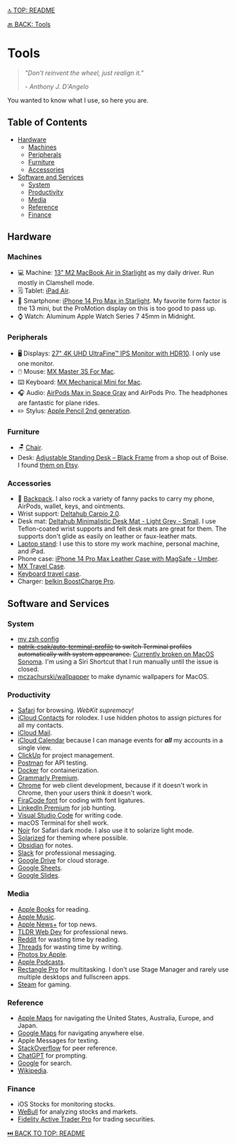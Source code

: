 [🔝 TOP: README](README.md)

[🔙 BACK: Tools](README.md#tools)

Tools
==========

> *"Don't reinvent the wheel, just realign it."*
>
> *- Anthony J. D'Angelo*

You wanted to know what I use, so here you are.

Table of Contents
---------------------------

- [Hardware](#hardware)
	- [Machines](#machines)
	- [Peripherals](#peripherals)
	- [Furniture](#furniture)
	- [Accessories](#accessories)
- [Software and Services](#software-and-services)
	- [System](#system)
	- [Productivity](#productivity)
	- [Media](#media)
	- [Reference](#reference)
	- [Finance](#finance)

Hardware
---------------

### Machines

- 💻 Machine: [13" M2 MacBook Air in Starlight](https://www.apple.com/macbook-air-13-and-15-m2/) as my daily driver. Run mostly in Clamshell mode.
- 🗒️ Tablet: [iPad Air](https://www.apple.com/ipad-air/).
- 📱 Smartphone: [iPhone 14 Pro Max in Starlight](https://www.apple.com/iphone-14-pro/). My favorite form factor is the 13 mini, but the ProMotion display on this is too good to pass up.
- ⌚️ Watch: Aluminum Apple Watch Series 7 45mm in Midnight.

### Peripherals

- 🖥️ Displays: [27" 4K UHD UltraFine™ IPS Monitor with HDR10](https://www.lg.com/us/monitors/lg-27ul500-w-4k-uhd-led-monitor). I only use one monitor.
- 🖱️ Mouse: [MX Master 3S For Mac](https://www.logitech.com/en-us/products/mice/mx-master-3s-mac-bluetooth-mouse.910-006570.html).
- ⌨️ Keyboard: [MX Mechanical Mini for Mac](https://www.logitech.com/en-us/products/keyboards/mx-mechanical-mini-mac.920-010831.html).
- 🎧 Audio: [AirPods Max in Space Gray](https://www.apple.com/airpods-max/) and AirPods Pro. The headphones are fantastic for plane rides.
- ✏️ Stylus: [Apple Pencil 2nd generation](https://www.apple.com/apple-pencil/).

### Furniture

- 🪑 [Chair](https://www.amazon.com/Computer-Ergonomic-Adjustable-Executive-Capacity/dp/B08RNGTX92/ref=sr_1_31?crid=KXVESLVPRCEF&keywords=cognac%2Boffice%2Bchair&qid=1694493093&sprefix=cognac%2Boffice%2Bchair%2Caps%2C144&sr=8-31&ufe=app_do%3Aamzn1.fos.f5122f16-c3e8-4386-bf32-63e904010ad0&th=1).
- Desk: [Adjustable Standing Desk – Black Frame](https://riversidebenches.com/product/adjustable-standing-desk-black-frame/) from a shop out of Boise. I found [them on Etsy](https://www.etsy.com/shop/RiversideBenches?ref=shop-header-name&listing_id=818605771).

### Accessories

- 🎒 [Backpack](https://www.amazon.com/Leather-Laptop-Backpack-Briefcase-College/dp/B0B5TBH8HP/ref=sr_1_10?crid=16D5H75TG89SB&keywords=leather+backpack+for+men&qid=1694492814&sprefix=leather+backpack+for+men%2Caps%2C141&sr=8-10). I also rock a variety of fanny packs to carry my phone, AirPods, wallet, keys, and ointments.
- Wrist support: [Deltahub Carpio 2.0](https://us.deltahub.io/products/carpio-2).
- Desk mat: [Deltahub Minimalistic Desk Mat - Light Grey - Small](https://us.deltahub.io/products/minimalistic-desk-pad). I use Teflon-coated wrist supports and felt desk mats are great for them. The supports don't glide as easily on leather or faux-leather mats.
- [Laptop stand](https://www.amazon.com/Vertical-Laptop-Stand-AboveTEK-Computer/dp/B08F73W3XS?pd_rd_w=pSyMS&content-id=amzn1.sym.1a072a44-84d1-4c51-bf0f-3547594e8217&pf_rd_p=1a072a44-84d1-4c51-bf0f-3547594e8217&pf_rd_r=RXRRPN548FC48D3AY5BV&pd_rd_wg=vqK5h&pd_rd_r=424627d6-6253-49f3-a9e6-732ad372d15d&pd_rd_i=B08F73W3XS&ref_=pd_bap_d_grid_rp_0_69_t&th=1): I use this to store my work machine, personal machine, and iPad.
- Phone case: [iPhone 14 Pro Max Leather Case with MagSafe - Umber](https://www.apple.com/shop/product/MPPQ3ZM/A/iphone-14-pro-max-leather-case-with-magsafe-umber?fnode=933c952949f600613fb0602f0b0bd10dd164f1468dc69bb061fd51bbdcd6f533eb77d9c3c5bd158367d40557f07e9a5fe92498d32c5dd9a90f02ef050d2e178459d583854a292abe89cc84add5003feaff7c6ef01a331cc2b3885060aa0601521a7362b06311eb674f8d4c41a8127ee3).
- [MX Travel Case](https://www.logitech.com/en-us/products/mice/mx-travel-case.956-000026.html).
- [Keyboard travel case](https://www.amazon.com/dp/B0B38S4MW4?ref=ppx_yo2ov_dt_b_product_details&th=1).
- Charger: [belkin BoostCharge Pro](https://www.belkin.com/3-in-1-wireless-charger-with-official-magsafe-charging-15w/P-WIZ017.html).

Software and Services
-----------------------------------

### System

- [my zsh config](/tools/.zshrc)
- ~~[patrik-csak/auto-terminal-profile](https://github.com/patrik-csak/auto-terminal-profile) to switch Terminal profiles automatically with system appearance.~~ [Currently broken on MacOS Sonoma](https://github.com/patrik-csak/auto-terminal-profile/issues/3). I'm using a Siri Shortcut that I run manually until the issue is closed.
- [mczachurski/wallpapper](https://github.com/mczachurski/wallpapper) to make dynamic wallpapers for MacOS.

### Productivity

- [Safari](https://www.apple.com/safari/) for browsing. *WebKit supremacy!*
- [iCloud Contacts](https://www.icloud.com/contacts) for rolodex. I use hidden photos to assign pictures for all my contacts.
- [iCloud Mail](https://www.icloud.com/mail).
- [iCloud Calendar](https://www.icloud.com/calendar) because I can manage events for ***all*** my accounts in a single view.
- [ClickUp](https://clickup.com) for project management.
- [Postman](https://www.postman.com) for API testing.
- [Docker](https://www.docker.com) for containerization.
- [Grammarly Premium](https://www.grammarly.com).
- [Chrome](https://www.google.com/chrome/) for web client development, because if it doesn't work in Chrome, then your users think it doesn't work.
- [FiraCode font](https://github.com/tonsky/FiraCode) for coding with font ligatures.
- [LinkedIn Premium](https://premium.linkedin.com) for job hunting.
- [Visual Studio Code](https://code.visualstudio.com) for writing code.
- macOS Terminal for shell work.
- [Noir](https://getnoir.app) for Safari dark mode. I also use it to solarize light mode.
- [Solarized](https://ethanschoonover.com/solarized/) for theming where possible.
- [Obsidian](https://obsidian.md) for notes.
- [Slack](https://slack.com) for professional messaging.
- [Google Drive](https://drive.google.com/) for cloud storage.
- [Google Sheets](https://sheets.google.com/).
- [Google Slides](https://slides.google.com/).

### Media

- [Apple Books](https://www.apple.com/apple-books/) for reading.
- [Apple Music](https://www.apple.com/apple-music/).
- [Apple News+](https://www.apple.com/apple-news/) for top news.
- [TLDR Web Dev](https://tldr.tech/webdev) for professional news.
- [Reddit](https://www.reddit.com) for wasting time by reading.
- [Threads](https://www.threads.net) for wasting time by writing.
- [Photos by Apple](https://www.apple.com/ios/photos/).
- [Apple Podcasts](https://www.apple.com/apple-podcasts/).
- [Rectangle Pro](https://rectangleapp.com/pro) for multitasking. I don't use Stage Manager and rarely use multiple desktops and fullscreen apps.
- [Steam](https://store.steampowered.com) for gaming.

### Reference

- [Apple Maps](https://www.apple.com/maps/) for navigating the United States, Australia, Europe, and Japan.
- [Google Maps](https://maps.google/com/) for navigating anywhere else.
- Apple Messages for texting.
- [StackOverflow](https://stackoverflow.com) for peer reference.
- [ChatGPT](https://chat.openai.com) for prompting.
- [Google](https://www.google.com/) for search.
- [Wikipedia](https://www.wikipedia.org).

### Finance

- iOS Stocks for monitoring stocks.
- [WeBull](https://www.webull.com) for analyzing stocks and markets.
- [Fidelity Active Trader Pro](https://www.fidelity.com/trading/advanced-trading-tools/active-trader-pro/overview) for trading securities.

[⏭️ BACK TO TOP: README](README.md)
